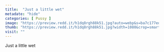 ```yaml
---
title:  "Just a little wet"
metadate: "hide"
categories: [ Pussy ]
image: "https://preview.redd.it/h1dq8rgh88k51.jpg?auto=webp&s=ba7c177ed792d40ea6c81a51d279bcb73b8300b6"
thumb: "https://preview.redd.it/h1dq8rgh88k51.jpg?width=1080&crop=smart&auto=webp&s=e97b80b663865df7ccffa9338fc11290fd5225fe"
visit: ""
---
```

Just a little wet

